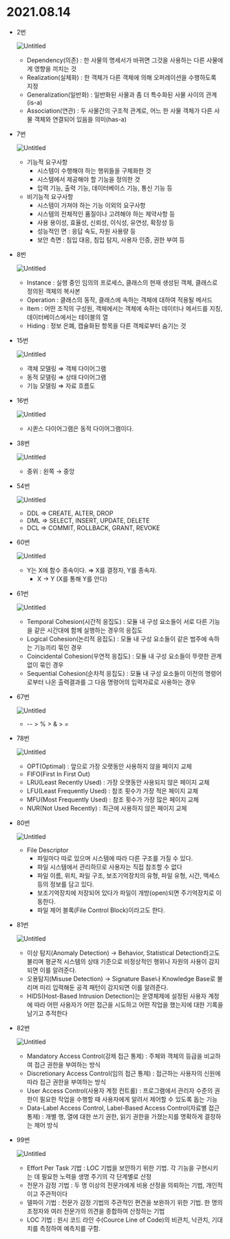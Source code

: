 # 2021.08.14

- 2번
    
    ![Untitled](2021_08_14/Untitled.png)
    
    - Dependency(의존) : 한 사물의 명세서가 바뀌면 그것을 사용하는 다른 사물에게 영향을 끼치는 것
    - Realization(실체화) : 한 객체가 다른 객체에 의해 오퍼레이션을 수행하도록 지정
    - Generalization(일반화) : 일반화된 사물과 좀 더 특수화된 사물 사이의 관계 (is-a)
    - Association(연관) : 두 사물간의 구조적 관계로, 어느 한 사물 객체가 다른 사물 객체와 연결되어 있음을 의미(has-a)
- 7번
    
    ![Untitled](2021_08_14/Untitled%201.png)
    
    - 기능적 요구사항
        - 시스템이 수행해야 하는 행위들을 구체화한 것
        - 시스템에서 제공해야 할 기능을 정의한 것
        - 입력 기능, 출력 기능, 데이터베이스 기능, 통신 기능 등
    - 비기능적 요구사항
        - 시스템이 가져야 하는 기능 이외의 요구사항
        - 시스템의 전체적인 품질이나 고려해야 하는 제약사항 등
        - 사용 용이성, 효율성, 신뢰성, 이식성, 유연성, 확장성 등
        - 성능적인 면 : 응답 속도, 자원 사용량 등
        - 보안 측면 : 침입 대응, 침입 탐지, 사용자 인증, 권한 부여 등
- 8번
    
    ![Untitled](2021_08_14/Untitled%202.png)
    
    - Instance : 실행 중인 임의의 프로세스, 클래스의 현재 생성된 객체, 클래스로 정의된 객체의 복사본
    - Operation : 클래스의 동작, 클래스에 속하는 객체에 대하여 적용될 메서드
    - Item : 어떤 조직의 구성원, 객체에서는 객체에 속하는 데이터나 메서드를 지칭, 데이터베이스에서는 테이블의 열
    - Hiding : 정보 은폐, 캡슐화된 항목을 다른 객체로부터 숨기는 것
- 15번
    
    ![Untitled](2021_08_14/Untitled%203.png)
    
    - 객체 모델링 ⇒ 객체 다이어그램
    - 동적 모델링 ⇒ 상태 다이어그램
    - 기능 모델링 ⇒ 자료 흐름도
- 16번
    
    ![Untitled](2021_08_14/Untitled%204.png)
    
    - 시퀸스 다이어그램은 동적 다이어그램이다.
- 38번
    
    ![Untitled](2021_08_14/Untitled%205.png)
    
    - 중위 : 왼쪽 → 중앙
- 54번
    
    ![Untitled](2021_08_14/Untitled%206.png)
    
    - DDL ⇒ CREATE, ALTER, DROP
    - DML ⇒ SELECT, INSERT, UPDATE, DELETE
    - DCL ⇒ COMMIT, ROLLBACK, GRANT, REVOKE
- 60번
    
    ![Untitled](2021_08_14/Untitled%207.png)
    
    - Y는 X에 함수 종속이다. ⇒ X를 결정자, Y를 종속자.
        - X → Y (X를 통해 Y를 안다)
- 61번
    
    ![Untitled](2021_08_14/Untitled%208.png)
    
    - Temporal Cohesion(시간적 응집도) : 모듈 내 구성 요소들이 서로 다른 기능을 같은 시간대에 함께 실행하는 경우의 응집도
    - Logical Cohesion(논리적 응집도) : 모듈 내 구성 요소들이 같은 범주에 속하는 기능끼리 묶인 경우
    - Coincidental Cohesion(우연적 응집도) : 모듈 내 구성 요소들이 뚜렷한 관계 없이 묶인 경우
    - Sequential Cohesion(순차적 응집도) : 모듈 내 구성 요소들이 이전의 명령어로부터 나온 출력결과를 그 다음 명령어의 입력자료로 사용하는 경우
- 67번
    
    ![Untitled](2021_08_14/Untitled%209.png)
    
    - -- > % > & > =
- 78번
    
    ![Untitled](2021_08_14/Untitled%2010.png)
    
    - OPT(Optimal) : 앞으로 가장 오랫동안 사용하지 않을 페이지 교체
    - FIFO(First In First Out)
    - LRU(Least Recently Used) : 가장 오랫동안 사용되지 않은 페이지 교체
    - LFU(Least Frequently Used) : 참조 횟수가 가장 적은 페이지 교체
    - MFU(Most Frequently Used) : 참조 횟수가 가장 많은 페이지 교체
    - NUR(Not Used Recently) : 최근에 사용하지 않은 페이지 교체
- 80번
    
    ![Untitled](2021_08_14/Untitled%2011.png)
    
    - File Descriptor
        - 파일마다 따로 있으며 시스템에 따라 다른 구조를 가질 수 있다.
        - 파일 시스템에서 관리하므로 사용자는 직접 참조할 수 없다
        - 파일 이름, 위치, 파일 구조, 보조기억장치의 유형, 파일 유형, 시간, 액세스 등의 정보를 담고 있다.
        - 보조기억장치에 저장되어 있다가 파일이 개방(open)되면 주기억장치로 이동한다.
        - 파일 제어 블록(File Control Block)이라고도 한다.
- 81번
    
    ![Untitled](2021_08_14/Untitled%2012.png)
    
    - 이상 탐지(Anomaly Detection) → Behavior, Statistical Detection라고도 불리며 평균적 시스템의 상태 기준으로 비정상적인 행위나 자원의 사용이 감지되면 이를 알려준다.
    - 오용탐지(Misuse Detection) → Signature Base나 Knowledge Base로 불리며 미리 입력해둔 공격 패턴이 감지되면 이를 알려준다.
    - HIDS(Host-Based Intrusion Detection)는 운영체제에 설정된 사용자 계정에 따라 어떤 사용자가 어떤 접근을 시도하고 어떤 작업을 했는지에 대한 기록을 남기고 추적한다
- 82번
    
    ![Untitled](2021_08_14/Untitled%2013.png)
    
    - Mandatory Access Control(강제 접근 통제) : 주체와 객체의 등급을 비교하여 접근 권한을 부여하는 방식
    - Discretionary Access Control(임의 접근 통제) : 접근하는 사용자의 신원에 따라 접근 권한을 부여하는 방식
    - User Access Control(사용자 계정 컨트롤) : 프로그램에서 관리자 수준의 권한이 필요한 작업을 수행할 때 사용자에게 알려서 제어할 수 있도록 돕는 기능
    - Data-Label Access Control, Label-Based Access Control(자료별 접근 통제) : 개별 행, 열에 대한 쓰기 권한, 읽기 권한을 가졌는지를 명확하게 결정하는 제어 방식
- 99번
    
    ![Untitled](2021_08_14/Untitled%2014.png)
    
    - Effort Per Task 기법 : LOC 기법을 보안하기 위한 기법. 각 기능을 구현시키는 데 필요한 노력을 생명 주기의 각 단계별로 산정
    - 전문가 감정 기법 : 두 명 이상의 전문가에게 비용 산정을 의뢰하는 기법, 개인적이고 주관적이다
    - 델파이 기법 : 전문가 감정 기법의 주관적인 편견을 보완하기 위한 기법. 한 명의 조정자와 여러 전문가의 의견을 종합하여 산정하는 기법
    - LOC 기법 : 원시 코드 라인 수(Cource Line of Code)의 비관치, 낙관치, 기대치를 측정하여 예측치를 구함.